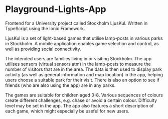 # Playground-Lights-App
Frontend for a University project called Stockholm LjusKul. Written in TypeScript using the Ionic Framework.

LjusKul is a set of light-based games that utilise lamp-posts in various parks in Stockholm. A mobile application enables game selection and control, as well as providing social connectivity.

The intended users are families living in or visiting Stockholm. The app utilises sensors (virtual sensors atm) in the lamp-posts to measure the number of visitors that are in the area. The data is then used to display park activity (as well as general information and map location) in the app, helping users choose a suitable park for their visit. There is also an option to see if friends (who are also using the app) are in any parks.

The games are suitable for children aged 3-8. Various sequences of colours create different challenges, e.g. chase or avoid a certain colour. Difficulty level may be set in the app. The app also features a short description of each game, which might especially be useful for new users.
